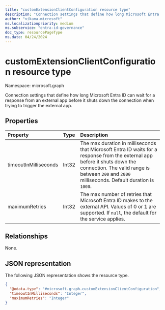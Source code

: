 ```yaml
---
title: "customExtensionClientConfiguration resource type"
description: "Connection settings that define how long Microsoft Entra ID can wait for a response from an external app before it shuts down the connection. Only timeoutInMilliseconds is supported."
author: "vikama-microsoft"
ms.localizationpriority: medium
ms.subservice: "entra-id-governance"
doc_type: resourcePageType
ms.date: 04/24/2024
---
```


# customExtensionClientConfiguration resource type

Namespace: microsoft.graph

Connection settings that define how long Microsoft Entra ID can wait for a response from an external app before it shuts down the connection when trying to trigger the external app.

## Properties

|Property|Type|Description|
|:---|:---|:---|
|timeoutInMilliseconds|Int32|The max duration in milliseconds that Microsoft Entra ID waits for a response from the external app before it shuts down the connection. The valid range is between `200` and `2000` milliseconds. Default duration is `1000`.|
|maximumRetries|Int32|The max number of retries that Microsoft Entra ID makes to the external API. Values of 0 or 1 are supported. If `null`, the default for the service applies.|

## Relationships


None.

## JSON representation


The following JSON representation shows the resource type.
<!-- {
  "blockType": "resource",
  "@odata.type": "microsoft.graph.customExtensionClientConfiguration"
}
-->
``` json
{
  "@odata.type": "#microsoft.graph.customExtensionClientConfiguration",
  "timeoutInMilliseconds": "Integer",
  "maximumRetries": "Integer"
}
```
